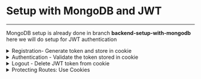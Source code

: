 # Setup with MongoDB and JWT
----------------------------

MongoDB setup is already done in branch **backend-setup-with-mongodb**
here we will do setup for JWT authentication
 
<details>
  <summary> Registration- Generate token and store in cookie </summary>
1. JWT_SECRET in .env file  

Add a varibale wuth name JWT_SECRET in .env file and give a value to it

> JWT_SECRET=abc123

 
2. Create a new folder utils inside backend folder  
and add a new file generateToken.js

generateToken.js
----------------

```javascript
import jwt from 'jsonwebtoken'

const generateToken= (res, userId) => {
    const token= jwt.sign({userId}, process.env.JWT_SECRET, { 
        expiresIn: '30d'
    });
    res.cookie('jwt', token,{  // store in cookie
        httpOnly: true, // 
        secure: process.env.NODE_ENV !== 'development', // https only if prod
        sameSite: 'strict', // for CSRF attack
        maxAge: 30 * 24 * 60 * 60 * 1000 // 30 days
    })
}
export default generateToken;
```

3. import generateToken in userController

In function registerUser, when user is created
> const user= await User.create({name, email, password});

then before sending response we will call generateToken function which will create token and store in cookies of postman

```javascript
 const user= await User.create({name, email, password});
    if(user) {
        generateToken(res, user._id); // new code

        res.status(201).json({
            _id: user._id,
            name: user.name,
            email: user.email
        })
```

In Postman, hit the post call for register user  <br />
with below data in  body -> x-www-form-urlencoded  <br />
```javascript
name: swatantra sinha
password: sinha
email: swat1508@gmail.com
```

When we click on send we can see the response like below 
```javascript
{
    "_id": "6662fad416e7fbd5912a7aa3",
    "name": "swatantra sinha",
    "email": "swat1508@gmail.com"
}
```

And also in cookies tab we can see 
jwt token with below data : 
```javascript
Name: jwt
value: eyJhbGciOiJIUzI1NiIsInR5cCI6IkpXVCJ9.eyJ1c2VySWQiOiI2NjYyZmFkNDE2ZTdmYmQ1OTEyYTdhYTMiLCJpYXQiOjE3MTc3NjI3NzMsImV4cCI6MTcyMDM1NDc3M30.dtRBmAXHAtCXzbkjLIEUx0akJ8WzlpBaG2e_sX0_Sr8
Domain: localhost
Path: /
Expires: date which is 30 days after date from now
HttpOnly: true
Secure: false
```
</details>


<details>
  <summary> Authentication - Validate the token stored in cookie </summary>

userModel.js
--------------
We need to compare encoded password stored in DB with password enntered by user <br/>
for this we will use compare method from bcrypt and create below function matchPassword 
after 
>  userSchema.pre .... // encoding logic

```javascript
userSchema.methods.matchPassword= async function(enteredPassword) {
    return await bcrypt.compare(enteredPassword, this.password)
}
```

Now we will utilize this matchPassword in userController  <br/>

In userController.js file -->  authUser function  <br />
 we have the below code :
 
 ```javascript
const authUser= asyncHandler(async (req, res) => {
    res.status(200).json({message: 'Auth user'})
});
```
We will modify this to  as below :
```javascript
const authUser= asyncHandler(async (req, res) => {
    const { email, password}= req.body;
    const user= await User.findOne({email}); 
    if(user && (await user.matchPassword(password))) {
        generateToken(res, user._id);

        res.status(201).json({
            _id: user._id,
            name: user.name,
            email: user.email
        })
    } else {
        res.status(400);
        throw new Error('Invalid  email or password ')
    }

    // res.status(200).json({message: 'Auth user'})
});
```
We can test our POST call route for User Auth /users/auth in POSTMAN
with below data in  body -> x-www-form-urlencoded  <br />
```javascript
name: swatantra sinha
password: sinha
email: swat1508@gmail.com
```

we will get response :
```javascript
{
    "_id": "6662fad416e7fbd5912a7aa3",
    "name": "swatantra sinha",
    "email": "swat1508@gmail.com"
}
```

</details>



<details>
<summary> Logout - Delete JWT token from cookie </summary>
 <br />
 
 We have function logoutUser in userController.js with below code:  

 ```javascript
const logoutUser= asyncHandler(async (req, res) => {
    res.status(200).json({message: 'Logout User'})
});
```
We will modify it to below : 


userController.js
-----------------

 ```javascript
const logoutUser= asyncHandler(async (req, res) => {
    res.cookie('jwt', '', {
        httpOnly: true,
        expires: new Date(0), // expires right now
    })
    res.status(200).json({message: 'User Logged Out'})
});
```
</details>

<details>
<summary> Protecting Routes: Use Cookies  </summary>
Since register , login and logout is done so now we will proceed for protecting routes


1. To use cookies stores we need cookie-parser which we have already installed. <br />
So in server.js lets make changes to use cookie-parser before below line :<br />


> app.use('/api/users', userRoutes)

```javascript
import cookieParser from 'cookie-parser';

app.use(cookieParser()); // new code 
app.use('/api/users', userRoutes)
```
2. In middleware folder create new file- authMiddleware.js and create function protect <br/>
where we will use jwt.verify method to decode token <br />

```javascript
import jwt from 'jsonwebtoken';
import asyncHandler from 'express-async-handler';
import User from '../models/userModel.js'

const protect=  asyncHandler(async (req,res,next) => {
    let token=null;
    token= req.cookies.jwt; // possible because of cookie parser
    
    if(token) {
        console.log('token present: continue');
        try {
            const decoded= jwt.verify(token, process.env.JWT_SECRET); // 2 paraem - actual token and secret key
            console.log("protect function ==> decoded : ", decoded);
            
/*  Note:   
        In generateToken.js we have passed userId in token
        const token= jwt.sign({userId}, process.env.JWT_SECRET, { expiresIn: '30d'}); 
        
        The decoded object should have userId in it. The ultimate goal is to set req.user to user of token
        as req.user can access from any route so set req.user to user of the token   
        
        User.findById(decoded.userId) - this will have user but will also have password even though its hashed
        So we will still remove that
        */
        req.user= await User.findById(decoded.userId).select('-password');

  
            next();
        } catch (error) {
            res.status(401);
            throw new Error('Not authorized, invalid token')
        }
    } else {
        console.log('token absent !!! ');
        res.status(401);
        throw new Error('Not authorized, no token')
    }
});

export {protect} ;
```

> In above we are not exporting as default as we may need to add some more authentication middleware like admin because some routes may not want admin access

<br />
At this point we have not added this middleware
so if we call users/profile we will be able to access it

Lets add protect middleware in userRoute

3. Add protect middleware in userRoute and modify getUserProfile in userController


userRoute.js
------------
> import {protect} from '../middleware/authMiddleware.js'

and the existing code below 
```javascript
router
    .route('/profile')
    .get( getUserProfile)
    .put(  updateUserProfile)
```
will be removed and new code with protect middleware will be added

```javascript
router
    .route('/profile')
    .get(protect, getUserProfile)
    .put( protect, updateUserProfile)
```

Now first hit logout api so that token from cookie gets deleted and then hit getProfile api
it will show error
> "message": "Not authorized, no token"

if we hit login api(/users/auth) once (token gets added in cookie)
and then hit getProfile api it will be successful

Now if we see getUserProfile function in userController
```javascript
const getUserProfile= asyncHandler(async (req, res) => {
    res.status(200).json({msg: 'Get User Profile Called'})
});
```
It simply returns the response of 200 with msg <br />
However in protect middle req is added with req.user of autthenticated user 
so it has user's id,name and email which we can extract from it
Note: password is not there in req.user as we have removed in authMiddleware <br />

> req.user= await User.findById(decoded.userId).select('-password');

We have 2 option to display user profile 
- if password is not needed to display- can display data(id, name, email) from req.user
- if passwors needs to be displayed- take id from req.user and fetch data from database to display it


```javascript
const getUserProfile= asyncHandler(async (req, res) => {
    // To display data from req object
    const userData= {
        _id: req.user._id,
        name: req.user.name,
        email: req.user.email
    }
    res.status(200).json({userData: userData})
    
    // To take userId from req.user and fetch data data from database and display it
    /*
    const user= await User.findById(req.user._id);
    res.status(200).json({user})
    */
});
```

4. Update Profile Route

Similar to getUserProfile we will make changes to updateProfileRoute as well <br />
Here the user may have password updation as well <br />
so unlike getUserProfile password is manadatory to be fetched <br />
Hence we will take userId from req.user and fetch data froom database <br />

```javascript
const updateUserProfile= asyncHandler(async (req, res) => {
  // res.status(200).json({message: 'Update User Profile'})

    const user= await User.findById(req.user._id);
    if(user) {
        user.name= req.body.name || user.name; // if in req body- req.body.name is not there then updation is not needed
        user.email= req.body.email || user.email; // if in req body- req.body.email is not there then updation is not needed

        if(req.body.password) {
            user.password= req.body.password;
        }
        const updatedUser= await user.save();
        res.status(200).json({
            _id: updatedUser._id,
            name: updatedUser.name,
            email: updatedUser.email
        })
    } else {
        res.status(404);
        throw new Error('User Not Found')
    }
});
```
</details>




